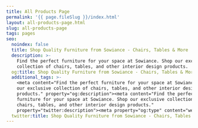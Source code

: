 ```yaml
---
title: All Products Page
permalink: '{{ page.fileSlug }}/index.html'
layout: all-products-page.html
slug: all-products-page
tags: pages
seo:
  noindex: false
  title: Shop Quality Furniture from Sowiance - Chairs, Tables & More
  description: >-
    Find the perfect furniture for your space at Sowiance. Shop our exclusive
    collection of chairs, tables, and other interior design products.
  og:title: Shop Quality Furniture from Sowiance - Chairs, Tables & More
  additional_tags: >-
    <meta content="Find the perfect furniture for your space at Sowiance. Shop
    our exclusive collection of chairs, tables, and other interior design
    products." property="og:description"><meta content="Find the perfect
    furniture for your space at Sowiance. Shop our exclusive collection of
    chairs, tables, and other interior design products."
    property="twitter:description"><meta property="og:type" content="website">
  twitter:title: Shop Quality Furniture from Sowiance - Chairs, Tables & More
---
```



